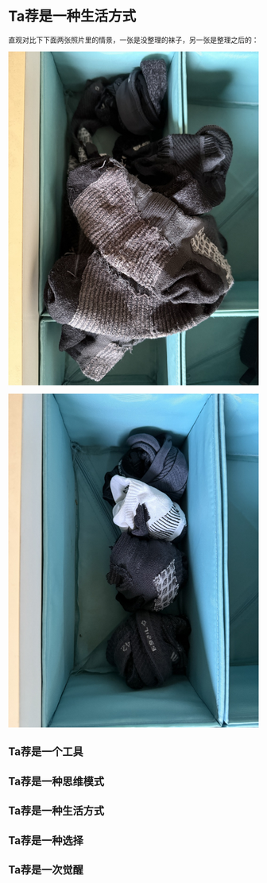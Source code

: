 
# Ta荐是一种生活方式

直观对比下下面两张照片里的情景，一张是没整理的袜子，另一张是整理之后的：

![没有整理的袜子](../imgs/wazi_1.jpg)

![整理过的袜子](../imgs/wazi_2.jpg)


## Ta荐是一个工具


## Ta荐是一种思维模式


## Ta荐是一种生活方式


## Ta荐是一种选择


## Ta荐是一次觉醒


